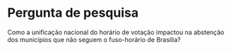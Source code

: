# Pergunta de pesquisa

Como a unificação nacional do horário de votação impactou na abstenção dos municípios que não seguem o fuso-horário de Brasília?